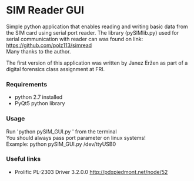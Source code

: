 # SIM Reader GUI

Simple python application that enables reading and writing basic data from the SIM 
card using serial port reader. The library (pySIMlib.py) used for serial communication with reader 
can was found on link: https://github.com/polz113/simread  
Many thanks to the author. 

The first version of this application was written by Janez Eržen as part of a digital forensics class assignment at FRI.
### Requirements
* python 2.7 installed 
* PyQt5 python library 

### Usage
Run 'python pySIM_GUI.py <port>' from the terminal  
You should always pass port parameter on linux systems!   
Example: python pySIM_GUI.py /dev/ttyUSB0 
 
### Useful links

* Prolific PL-2303 Driver 3.2.0.0 http://pdxpiedmont.net/node/52
